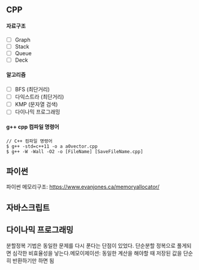 ## CPP
#### 자료구조
- [ ] Graph
- [ ] Stack
- [ ] Queue
- [ ] Deck

#### 알고리즘
- [ ] BFS (최단거리)
- [ ] 다익스트라 (최단거리)
- [ ] KMP (문자열 검색)
- [ ] 다이나믹 프로그래밍

#### g++ cpp 컴파일 명령어
```
// C++ 컴파일 명령어
$ g++ -std=c++11 -o a a0vector.cpp
$ g++ -W -Wall -O2 -o [FileName] [SaveFileName.cpp]
```

## 파이썬
파이썬 메모리구조: https://www.evanjones.ca/memoryallocator/<br>

## 자바스크립트

## 다이나믹 프로그래밍
분할정복 기법은 동일한 문제를 다시 푼다는 단점이 있었다. 단순분할 정복으로 풀게되면 심각한 비효율성을 낳는다.메모이제이션: 동일한 계산을 해야할 때 저장된 값을 단순히 반환하기만 하면 됨